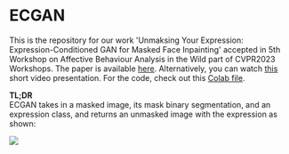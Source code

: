 

# ECGAN
This is the repository for our work 'Unmaksing Your Expression: Expression-Conditioned GAN for Masked Face Inpainting' accepted in 5th Workshop on Affective Behaviour Analysis in the Wild part of CVPR2023 Workshops. The paper is available [here](https://openaccess.thecvf.com/content/CVPR2023W/ABAW/papers/Sola_Unmasking_Your_Expression_Expression-Conditioned_GAN_for_Masked_Face_Inpainting_CVPRW_2023_paper.pdf). Alternatively, you can watch [this](https://drive.google.com/file/d/1S_q8ZUrGz617OED72Pveeem67_-BndtD/view?usp=sharing) short video presentation. For the code, check out this [Colab file](https://colab.research.google.com/drive/1zghk01Dy1vlGpBIGRIfKDctpMq9NLio8#scrollTo=BcO7vrKsE54G).

**TL;DR** <br/>
ECGAN takes in a masked image, its mask binary segmentation, and an expression class, and returns an unmasked image with the expression as shown:

![](example.gif)


